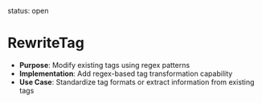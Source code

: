 status: open
# RewriteTag

- **Purpose**: Modify existing tags using regex patterns
- **Implementation**: Add regex-based tag transformation capability
- **Use Case**: Standardize tag formats or extract information from existing tags
